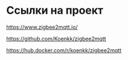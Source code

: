 # Ссылки на проект
https://www.zigbee2mqtt.io/

https://github.com/Koenkk/zigbee2mqtt

https://hub.docker.com/r/koenkk/zigbee2mqtt